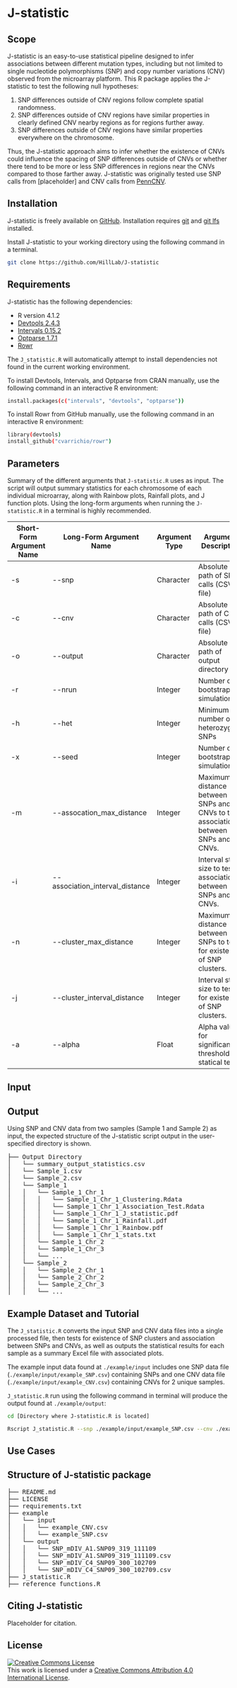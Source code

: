 # J-statistic

## Scope

J-statistic is an easy-to-use statistical pipeline designed to infer associations between different mutation types, including but not limited to single nucleotide polymorphisms (SNP) and copy number variations (CNV) observed from the microarray platform. This R package applies the J-statistic to test the following null hypotheses:

1. SNP differences outside of CNV regions follow complete spatial randomness.
2. SNP differences outside of CNV regions have similar properties in clearly defined CNV nearby regions as for regions further away.
3. SNP differences outside of CNV regions have similar properties everywhere on the chromosome.

Thus, the J-statistic approach aims to infer whether the existence of CNVs could influence the spacing of SNP differences outside of CNVs or whether there tend to be more or less SNP differences in regions near the CNVs compared to those farther away. J-statistic was originally tested use SNP calls from [placeholder] and CNV calls from [PennCNV](http://penncnv.openbioinformatics.org/en/latest/). 

## Installation

J-statistic is freely available on [GitHub](https://github.com/HillLab/J-statistic). Installation requires [git](https://git-scm.com/) and [git lfs](https://git-lfs.github.com/) installed. 

Install J-statistic to your working directory using the following command in a terminal.

```sh
git clone https://github.com/HillLab/J-statistic
```

## Requirements

J-statistic has the following dependencies:
- R version 4.1.2
- [Devtools 2.4.3](https://cran.r-project.org/web/packages/devtools/index.html)
- [Intervals 0.15.2](https://cran.r-project.org/web/packages/intervals/index.html)
- [Optparse 1.7.1](https://cran.r-project.org/web/packages/optparse/index.html)
- [Rowr](https://github.com/cvarrichio/rowr)

The `J_statistic.R` will automatically attempt to install dependencies not found in the current working environment. 

To install Devtools, Intervals, and Optparse from CRAN manually, use the following command in an interactive R environment: 

```sh
install.packages(c("intervals", "devtools", "optparse"))  
```

To install Rowr from GitHub manually, use the following command in an interactive R environment:

```sh
library(devtools)
install_github("cvarrichio/rowr")
```

## Parameters

Summary of the different arguments that `J-statistic.R` uses as input. The script will output summary statistics for each chromosome of each individual microarray, along with Rainbow plots, Rainfall plots, and J function plots. Using the long-form arguments when running the `J-statistic.R` in a terminal is highly recommended. 

Short-Form Argument Name| Long-Form Argument Name| Argument Type | Argument Description | Argument Range 
--- | --- | --- | --- | ---
-s | --snp | Character | Absolute file path of SNP calls (CSV file) | User-specified file path
-c | --cnv | Character | Absolute file path of CNV calls (CSV file) | User-specified file path
-o | --output | Character | Absolute file path of output directory | User-specified file path
-r | --nrun | Integer | Number of bootstrap simulations |  Default:10 ; Recommended Range: 10-100
-h | --het | Integer | Minimum number of heterozygous SNPs |  Default:10 ; Recommended Range: 10-100
-x | --seed | Integer | Number of bootstrap simulations |  Default:12345
-m | --assocation_max_distance | Integer | Maximum distance between SNPs and CNVs to test association between SNPs and CNVs. | Default:10000000; Recommended Range: 1000000-50000000
-i | --association_interval_distance | Integer | Interval step size to test association between SNPs and CNVs. | Default: 5000; Recommended Range: 1000-10000
-n | --cluster_max_distance | Integer | Maximum distance between SNPs to test for existence of SNP clusters. | Default:100000; Recommended Range: 10000-500000
-j | --cluster_interval_distance | Integer | Interval step size to test for existence of SNP clusters. | Default: 5000; Recommended Range: 1000-10000
-a | --alpha | Float | Alpha value for significance threshold of statical tests. | Default: 0.05; Recommended Range: 0.01-0.10

## Input

## Output

Using SNP and CNV data from two samples (Sample 1 and Sample 2) as input, the expected structure of the J-statistic script output in the user-specified directory is shown.
<pre>
├── Output Directory                                                              // User-specified output directory for all test results.
│   └── summary_output_statistics.csv                                             // Summary file of statistical results for all chromosomes of all samples.
│   └── Sample_1.csv                                                              // Sample 1 merged table of input SNP and CNV data. 
│   └── Sample_2.csv                                                              // Sample 1 merged table of input SNP and CNV data. 
│   └── Sample_1                                                                  // Sample 1 directory of all chromosome-specific statistical results and plots. 
│   │   └── Sample_1_Chr_1                                                        // Sample 1 sub-directory of Chromosome 1-specific statistical results and plots.
│   │   │   └── Sample_1_Chr_1_Clustering.Rdata                                   // Sample 1 Chromosome 1: Rdata file of KS test for existence of SNP clusters.
│   │   │   └── Sample_1_Chr_1_Association_Test.Rdata                             // Sample 1 Chromosome 1: Rdata file of J-statistic test for SNP-CNV association.
│   │   │   └── Sample_1_Chr_1_J_statistic.pdf                                    // Sample 1 Chromosome 1: J-statistic plot.
│   │   │   └── Sample_1_Chr_1_Rainfall.pdf                                       // Sample 1 Chromosome 1: Rainfall plot.
│   │   │   └── Sample_1_Chr_1_Rainbow.pdf                                        // Sample 1 Chromosome 1: Rainbow plot.
│   │   │   └── Sample_1_Chr_1_stats.txt                                          // Sample 1 Chromosome 1: SNP cluster and SNP-CNV association test results.
│   │   └── Sample_1_Chr_2                                                        // Sample 1 sub-directory of Chromosome 2-specific statistical results and plots.
│   │   └── Sample_1_Chr_3                                                        // Sample 1 sub-directory of Chromosome 3-specific statistical results and plots.
│   │   └── ...
│   └── Sample_2                                                                  // Sample 2 directory of all chromosome-specific statistical results and plots. 
│   │   └── Sample_2_Chr_1                                                        // Sample 2 sub-directory of Chromosome 1-specific statistical results and plots.
│   │   └── Sample_2_Chr_2                                                        // Sample 2 sub-directory of Chromosome 2-specific statistical results and plots. 
│   │   └── Sample_2_Chr_3                                                        // Sample 2 sub-directory of Chromosome 3-specific statistical results and plots.
│   │   └── ...
</pre>

## Example Dataset and Tutorial

The `J_statistic.R` converts the input SNP and CNV data files into a single processed file, then tests for existence of SNP clusters and association between SNPs and CNVs, as well as outputs the statistical results for each sample as a summary Excel file with associated plots. 

The example input data found at `./example/input` includes one SNP data file (`./example/input/example_SNP.csv`) containing SNPs and one CNV data file (`./example/input/example_CNV.csv`) containing CNVs for 2 unique samples. 

`J_statistic.R` run using the following command in terminal will produce the output found at `./example/output`:

```sh
cd [Directory where J-statistic.R is located]

Rscript J_statistic.R --snp ./example/input/example_SNP.csv --cnv ./example/input/example_CNV.csv --output ./example/output
```

## Use Cases

## Structure of J-statistic package
<pre>
├── README.md                                                                     // README. 
├── LICENSE                                                                       // Copy of the Creative Commons Attribution 4.0 License (CC BY). 
├── requirements.txt                                                              // List of package dependencies.   
├── example                                                                       // Directory containing example input and output files. 
│   └── input                                                                     // Directory containing example input SNP and CNV files. 
│   │   └── example_CNV.csv                                                       // Example SNP file used as input into J-statistic script. 
│   │   └── example_SNP.csv                                                       // Example CNV file used as input into J-statistic script. 
│   └── output                                                                    // Directory containing example output summary statistics and Rainfall, Rainbow, and J-statistic plots. 
│   │   └── SNP_mDIV_A1.SNP09_319_111109                                          // Directory containing summary statistics and plots for SNP_mDIV_A1.SNP09_319_111109 sample. 
│   │   └── SNP_mDIV_A1.SNP09_319_111109.csv                                      // Processed data combining SNP and CNV input files. 
│   │   └── SNP_mDIV_C4_SNP09_300_102709                                          // Directory containing summary statistics and plots for SNP_mDIV_C4_SNP09_300_102709 sample. 
│   │   └── SNP_mDIV_C4_SNP09_300_102709.csv                                      // Processed data combining SNP and CNV input files. 
├── J_statistic.R                                                                 // J-statistic R script. 
├── reference_functions.R                                                         // Supporting functions needed for J-statistic R script. 
</pre>

## Citing J-statistic

Placeholder for citation.

## License

<a rel="license" href="http://creativecommons.org/licenses/by/4.0/"><img alt="Creative Commons License" style="border-width:0" src="https://i.creativecommons.org/l/by/4.0/88x31.png" /></a><br />This work is licensed under a <a rel="license" href="http://creativecommons.org/licenses/by/4.0/">Creative Commons Attribution 4.0 International License</a>.
